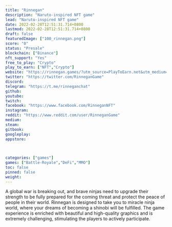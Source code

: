 ```yaml
---
title: "Rinnegan"
description: "Naruto-inspired NFT game"
lead: "Naruto-inspired NFT game"
date: 2022-02-28T12:51:31.714+0800
lastmod: 2022-02-28T12:51:31.714+0800
draft: false
featuredImage: ["100_rinnegan.png"]
score: "0"
status: "Presale"
blockchain: ["Binance"]
nft_support: "Yes"
free_to_play: "Crypto"
play_to_earn: ["NFT","Crypto"]
website: "https://rinnegan.games/?utm_source=PlayToEarn.net&utm_medium=organic&utm_campaign=gamepage"
twitter: "https://twitter.com/RinneganGame"
discord: 
telegram: "https://t.me/rinneganchat"
github: 
youtube: 
twitch: 
facebook: "https://www.facebook.com/RinneganNFT"
instagram: 
reddit: "https://www.reddit.com/user/RinneganGame"
medium: 
steam: 
gitbook: 
googleplay: 
appstore: 

  
    
categories: ["games"]
games: ["Battle-Royale","DeFi","MMO"]
toc: false
pinned: false
weight: 
---
```

A global war is breaking out, and brave ninjas need to upgrade their strength to be fully prepared for the coming threat and protect the peace of people in their world. Rinnegan is designed to take you to miracle ninja world, where your dreams of becoming a shinobi will be fulfilled. The game experience is enriched with beautiful and high-quality graphics and is extremely challenging, stimulating the players to actively participate.
